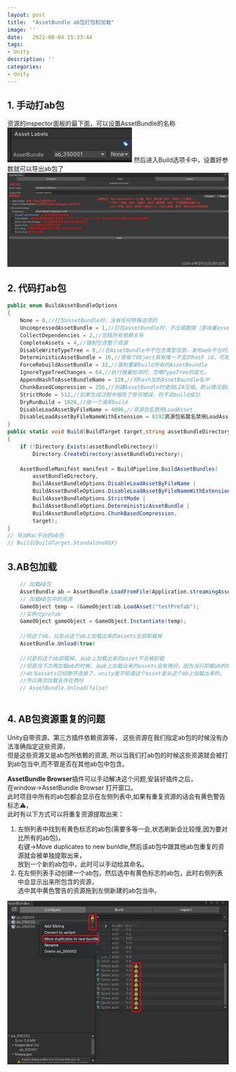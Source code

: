 ```yaml
---
layout: post
title:  "AssetBundle ab包打包和加载"
image: ''
date:   2022-08-04 15:33:44
tags:
- Unity
description: ''
categories: 
- Unity
---
```

## 1. 手动打ab包
资源的inspector面板的最下面，可以设置AssetBundle的名称  
![图片](..\assets\img\unity\unity_ab02.png)
然后进入Build选项卡中，设置好参数就可以导出ab包了
![图片](..\assets\img\unity\unityab01.jpeg)

## 2. 代码打ab包
```c#
public enum BuildAssetBundleOptions
{
    None = 0,//打包assetBundle时，没有任何特殊选项的
    UncompressedAssetBundle = 1,//打包assetBundle时，不压缩数据（意味着assetbundle会更大）
    CollectDependencies = 2,//包括所有依赖关系
    CompleteAssets = 4,//强制包含整个资源
    DisableWriteTypeTree = 8,//在AssetBundle中不包含类型信息，发布web平台时，不能使用该项
    DeterministicAssetBundle = 16,//使每个Object具有唯一不变的hash id，可用于增量式发布AssetBoundle
    ForceRebuildAssetBundle = 32,//强制重新build所有的AssetBoundle
    IgnoreTypeTreeChanges = 64,//执行增量检测时，忽略TypeTree的变化。
    AppendHashToAssetBundleName = 128,//将hash加到AssetBoundle名中
    ChunkBasedCompression = 256,//创建AssetBundle时使用LZ4压缩。默认情况是Lzma格式，下载AssetBoundle后立即解压。
    StrictMode = 512,//如果生成过程中报告了任何错误，则不会build成功
    DryRunBuild = 1024,//做一个演练build
    DisableLoadAssetByFileName = 4096,//资源包名禁用LoadAsset
    DisableLoadAssetByFileNameWithExtension = 8192资源包拓展名禁用LoadAsset
}
public static void Build(BuildTarget target,string assetBundleDirectory)
{
    if (!Directory.Exists(assetBundleDirectory))
        Directory.CreateDirectory(assetBundleDirectory);

    AssetBundleManifest manifest = BuildPipeline.BuildAssetBundles(
        assetBundleDirectory,
        BuildAssetBundleOptions.DisableLoadAssetByFileName |
        BuildAssetBundleOptions.DisableLoadAssetByFileNameWithExtension |
        BuildAssetBundleOptions.StrictMode |
        BuildAssetBundleOptions.DeterministicAssetBundle |
        BuildAssetBundleOptions.ChunkBasedCompression,
        target);
}
// 导出Mac平台的ab包
// Build(BuildTarget.StandaloneOSX)
```

## 3.AB包加载
```c#
    // 加载AB包
    AssetBundle ab = AssetBundle.LoadFromFile(Application.streamingAssetsPath + "/" + "testab");
    // 加载AB包中的资源
    GameObject temp = (GameObject)ab.LoadAsset("testPrefab");
    //实例化prefab
    GameObject gameObject = GameObject.Instantiate(temp);

    //将这个ab，以及从这个ab上加载出来的assets全部卸载掉
    AssetBundle.Unload(true)

    //只是将这个ab卸载掉，从ab上加载出来的asset不会被卸载
    //但是当下次再加载ab的时候，从ab上加载出来的assets会有两份，因为当只卸载ab的时候，  
    //ab与assets已经断开连接了，unity是不知道这个asset是从这个ab上加载出来的。  
    //所以再次加载会存在两份
    // AssetBundle.Unload(false)
    
```

## 4. AB包资源重复的问题
Unity自带资源、第三方插件依赖资源等，
这些资源在我们指定ab包的时候没有办法准确指定这些资源，  
但是这些资源又是ab包所依赖的资源,
所以当我们打ab包的时候这些资源就会被打到ab包当中,而不管是否在其他ab包中包含。  

**AssetBundle Browser**插件可以手动解决这个问题,安装好插件之后，  
在window->AssetBundle Browser 打开窗口。  
此时项目中所有的ab包都会显示在左侧列表中,如果有重复资源的话会有黄色警告标志⚠️，  
此时有以下方式可以将重复资源提取出来：  
1. 左侧列表中找到有黄色标志的ab包(需要多等一会,状态刷新会比较慢,因为要对比所有的ab包)，  
右键->Move duplicates to new bunldle,然后该ab包中跟其他ab包重复的资源就会被单独提取出来，  
放到一个新的ab包中，此时可以手动给其命名。  
2. 在左侧列表手动创建一个ab包，然后选中有黄色标志的ab包，此时右侧列表中会显示出来所包含的资源，  
选中其中黄色警告的资源拖到左侧新建的ab包当中。  

![图片](..\assets\img\unity\unity_ab.png)

